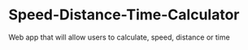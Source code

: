 # Speed-Distance-Time-Calculator
Web app that will allow users to calculate, speed, distance or time
